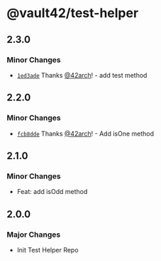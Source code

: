 # @vault42/test-helper

## 2.3.0

### Minor Changes

- [`1ed3ade`](https://github.com/vault42/changeset-test/commit/1ed3adecd5e4586ccb6e9f37c266732d062c14e3) Thanks [@42arch](https://github.com/42arch)! - add test method

## 2.2.0

### Minor Changes

- [`fcb8dde`](https://github.com/vault42/changeset-test/commit/fcb8dde2a59145ce44a0574acfef4141d1f8c289) Thanks [@42arch](https://github.com/42arch)! - Add isOne method

## 2.1.0

### Minor Changes

- Feat: add isOdd method

## 2.0.0

### Major Changes

- Init Test Helper Repo
